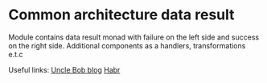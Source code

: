 # Common architecture data result

Module contains data result monad with failure on the left side and
success on the right side. Additional components as a handlers, transformations e.t.c

Useful links:
[Uncle Bob blog](https://blog.cleancoder.com/uncle-bob/2012/08/13/the-clean-architecture.html)
[Habr](https://habr.com/ru/company/mobileup/blog/335382/)
